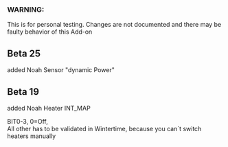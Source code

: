 ### WARNING: 
This is for personal testing. 
Changes are not documented and there may be faulty behavior of this Add-on

## Beta 25

added Noah Sensor "dynamic Power"

## Beta 19

added Noah Heater INT_MAP

BIT0-3, 0=Off,   
All other has to be validated in Wintertime, because you can´t switch heaters manually

